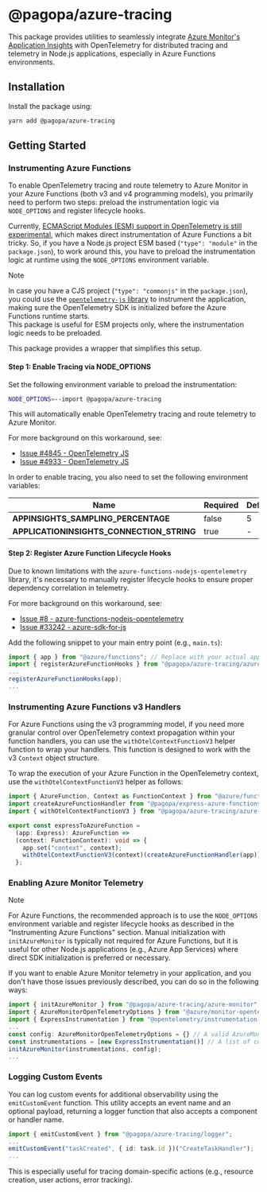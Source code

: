 # @pagopa/azure-tracing

This package provides utilities to seamlessly integrate [Azure Monitor's Application Insights](https://learn.microsoft.com/en-us/azure/azure-monitor/app/app-insights-overview)
with OpenTelemetry for distributed tracing and telemetry in Node.js applications, especially in Azure Functions environments.

## Installation

Install the package using:

```bash
yarn add @pagopa/azure-tracing
```

## Getting Started

### Instrumenting Azure Functions

To enable OpenTelemetry tracing and route telemetry to Azure Monitor in your Azure Functions (both v3 and v4 programming models), you primarily need to perform two steps: preload the instrumentation logic via `NODE_OPTIONS` and register lifecycle hooks.

Currently, [ECMAScript Modules (ESM) support in OpenTelemetry is still experimental](https://github.com/open-telemetry/opentelemetry-js/blob/966ac176af249d86de6cb10feac2306062846768/doc/esm-support.md),
which makes direct instrumentation of Azure Functions a bit tricky.
So, if you have a Node.js project ESM based (`"type": "module"` in the `package.json`), to work around this, you have to preload the instrumentation logic at runtime using the `NODE_OPTIONS` environment variable.

> [!NOTE]
> In case you have a CJS project (`"type": "commonjs"` in the `package.json`), you could use the [`opentelemetry-js` library](https://github.com/open-telemetry/opentelemetry-js?tab=readme-ov-file#quick-start)
> to instrument the application, making sure the OpenTelemetry SDK is initialized before the Azure Functions runtime starts.  
> This package is useful for ESM projects only, where the instrumentation logic needs to be preloaded.

This package provides a wrapper that simplifies this setup.

#### Step 1: Enable Tracing via NODE_OPTIONS

Set the following environment variable to preload the instrumentation:

```bash
NODE_OPTIONS=--import @pagopa/azure-tracing
```

This will automatically enable OpenTelemetry tracing and route telemetry to Azure Monitor.

For more background on this workaround, see:

- [Issue #4845 - OpenTelemetry JS](https://github.com/open-telemetry/opentelemetry-js/issues/4845#issuecomment-2253556217)
- [Issue #4933 - OpenTelemetry JS](https://github.com/open-telemetry/opentelemetry-js/issues/4933)

In order to enable tracing, you also need to set the following environment variables:

| **Name**                                  | **Required** | **Default** |
| ----------------------------------------- | ------------ | ----------- |
| **APPINSIGHTS_SAMPLING_PERCENTAGE**       | false        | 5           |
| **APPLICATIONINSIGHTS_CONNECTION_STRING** | true         | -           |

#### Step 2: Register Azure Function Lifecycle Hooks

Due to known limitations with the `azure-functions-nodejs-opentelemetry` library,
it's necessary to manually register lifecycle hooks to ensure proper dependency correlation in telemetry.

For more background on this workaround, see:

- [Issue #8 - azure-functions-nodejs-opentelemetry](https://github.com/Azure/azure-functions-nodejs-opentelemetry/issues/8)
- [Issue #33242 - azure-sdk-for-js](https://github.com/Azure/azure-sdk-for-js/issues/33242)

Add the following snippet to your main entry point (e.g., `main.ts`):

```ts
import { app } from "@azure/functions"; // Replace with your actual app import
import { registerAzureFunctionHooks } from "@pagopa/azure-tracing/azure-functions";
...
registerAzureFunctionHooks(app);
...
```

### Instrumenting Azure Functions v3 Handlers

For Azure Functions using the v3 programming model, if you need more granular control over OpenTelemetry context propagation within your function handlers, you can use the `withOtelContextFunctionV3` helper function to wrap your handlers. This function is designed to work with the v3 `Context` object structure.

To wrap the execution of your Azure Function in the OpenTelemetry context, use the `withOtelContextFunctionV3` helper as follows:

```ts
import { AzureFunction, Context as FunctionContext } from "@azure/functions"; // "@azure/functions": "^3"
import createAzureFunctionHandler from "@pagopa/express-azure-functions/dist/src/createAzureFunctionsHandler.js";
import { withOtelContextFunctionV3 } from "@pagopa/azure-tracing/azure-functions/v3"; // "@pagopa/azure-tracing": "^0.4"

export const expressToAzureFunction =
  (app: Express): AzureFunction =>
  (context: FunctionContext): void => {
    app.set("context", context);
    withOtelContextFunctionV3(context)(createAzureFunctionHandler(app)); // wrap the function execution in the OpenTelemetry context
  };
```

### Enabling Azure Monitor Telemetry

> [!NOTE]
> For Azure Functions, the recommended approach is to use the `NODE_OPTIONS` environment variable and register lifecycle hooks as described in the "Instrumenting Azure Functions" section. Manual initialization with `initAzureMonitor` is typically not required for Azure Functions, but it is useful for other Node.js applications (e.g., Azure App Services) where direct SDK initialization is preferred or necessary.

If you want to enable Azure Monitor telemetry in your application, and you don't have those issues previously described, you can do so in the following ways:

```ts
import { initAzureMonitor } from "@pagopa/azure-tracing/azure-monitor";
import { AzureMonitorOpenTelemetryOptions } from "@azure/monitor-opentelemetry";
import { ExpressInstrumentation } from "@opentelemetry/instrumentation-express";
...
const config: AzureMonitorOpenTelemetryOptions = {} // A valid AzureMonitorOpenTelemetryOptions object
const instrumentations = [new ExpressInstrumentation()] // A list of custom OpenTelemetry instrumentations
initAzureMonitor(instrumentations, config);
...
```

### Logging Custom Events

You can log custom events for additional observability using the `emitCustomEvent` function.
This utility accepts an event name and an optional payload, returning a logger function that also accepts a component or handler name.

```ts
import { emitCustomEvent } from "@pagopa/azure-tracing/logger";
...
emitCustomEvent("taskCreated", { id: task.id })("CreateTaskHandler");
...
```

This is especially useful for tracing domain-specific actions (e.g., resource creation, user actions, error tracking).
